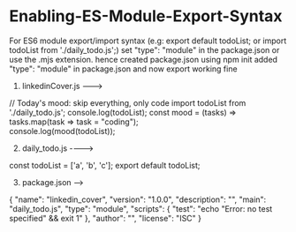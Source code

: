 # Enabling-ES-Module-Export-Syntax

For ES6 module export/import syntax (e.g: export default todoList; or import  todoList from './daily_todo.js';) set "type": "module" in the package.json or use the .mjs extension.
hence created package.json using npm init
added "type": "module" in package.json and now export working fine

1. linkedinCover.js  --->

// Today's mood: skip everything, only code
import  todoList from './daily_todo.js';
console.log(todoList);
const mood = (tasks) => tasks.map(task => task = "coding");   
console.log(mood(todoList));

2. daily_todo.js  ---->

const todoList = ['a', 'b', 'c'];
export default todoList;

3. package.json -->

{
  "name": "linkedin_cover",
  "version": "1.0.0",
  "description": "",
  "main": "daily_todo.js",
  "type": "module",
  "scripts": {
    "test": "echo \"Error: no test specified\" && exit 1"
  },
  "author": "",
  "license": "ISC"
}

